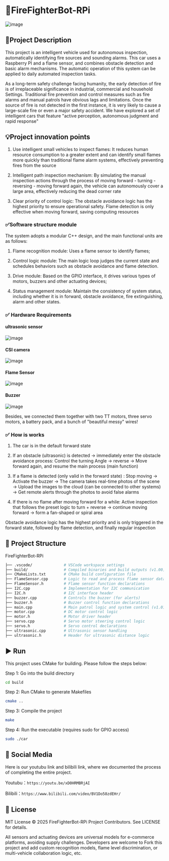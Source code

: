 # 🚒FireFighterBot-RPi
![image](https://github.com/user-attachments/assets/f6bdd30b-2a96-474b-b4fc-489d554d57f5)
## 📌Project Description

This project is an intelligent vehicle used for autonomous inspection, automatically identifying fire sources and sounding alarms. This car uses a Raspberry PI and a flame sensor, and combines obstacle detection and basic alarm mechanisms. The automatic operation of this system can be applied to daily automated inspection tasks.

As a long-term safety challenge facing humanity, the early detection of fire is of irreplaceable significance in industrial, commercial and household Settings.
Traditional fire prevention and control measures such as fire alarms and manual patrols have obvious lags and limitations. Once the source of fire is not detected in the first instance, it is very likely to cause a large-scale fire or even a major safety accident. We have explored a set of intelligent cars that feature "active perception, autonomous judgment and rapid response"

## 💡Project innovation points

1. Use intelligent small vehicles to inspect flames: It reduces human resource consumption to a greater extent and can identify small flames more quickly than traditional flame alarm systems, effectively preventing fires from the source

2. Intelligent path inspection mechanism: By simulating the manual inspection actions through the process of moving forward - turning - reversing - moving forward again, the vehicle can autonomously cover a large area, effectively reducing the dead corner rate

3. Clear priority of control logic: The obstacle avoidance logic has the highest priority to ensure operational safety. Flame detection is only effective when moving forward, saving computing resources

### ✅Software structure module

The system adopts a modular C++ design, and the main functional units are as follows:

1. Flame recognition module: Uses a flame sensor to identify flames;

2. Control logic module: The main logic loop judges the current state and schedules behaviors such as obstacle avoidance and flame detection.

3. Drive module: Based on the GPIO interface, it drives various types of motors, buzzers and other actuating devices;

4. Status management module: Maintain the consistency of system status, including whether it is in forward, obstacle avoidance, fire extinguishing, alarm and other states.

### ✅ Hardware Requirements

#### ultrasonic sensor
![image](https://github.com/user-attachments/assets/72946f33-ee36-4dc1-a404-242dea7bbdf2)
#### CSI camera
![image](https://github.com/user-attachments/assets/37656e9f-9959-49ba-bf83-bb83c6dc51ac)
#### Flame Sensor
![image](https://github.com/user-attachments/assets/262eff8a-5ad0-4b81-ae05-9705f50d4488)
#### Buzzer
![image](https://github.com/user-attachments/assets/6aa6dfd4-c236-4a21-8518-3eddd9596395)

Besides, we connected them together with two TT motors, three servo motors, a battery pack, and a bunch of "beautiful messy" wires!

### ✅ How is works

1. The car is in the default forward state

2. If an obstacle (ultrasonic) is detected → immediately enter the obstacle avoidance process:
Control the turning Angle → reverse → Move forward again, and resume the main process (main function)

3. If a flame is detected (only valid in the forward state) :
Stop moving → Activate the buzzer → The camera takes real-time photos of the scene → Upload the images to the cloud (can be connected to other systems) → Get remote alerts through the photos to avoid false alarms

4. If there is no flame after moving forward for a while:
Active inspection that follows the preset logic to turn + reverse → continue moving forward → form a fan-shaped or spiral area

Obstacle avoidance logic has the highest priority and is only triggered in the forward state, followed by flame detection, and finally regular inspection

## 📂 Project Structure

FireFighterBot-RPi

```bash
├── .vscode/              # VSCode workspace settings
├── build/                # Compiled binaries and build outputs (v1.00)
├── CMakeLists.txt        # CMake build configuration file
├── FlameSensor.cpp       # Logic to read and process flame sensor data
├── FlameSensor.h         # Flame sensor function declarations
├── I2C.cpp               # Implementation for I2C communication
├── I2C.h                 # I2C interface header
├── buzzer.cpp            # Controls the buzzer (for alerts)
├── buzzer.h              # Buzzer control function declarations
├── main.cpp              # Main patrol logic and system control (v1.01)
├── motor.cpp             # DC motor control logic
├── motor.h               # Motor driver header
├── servo.cpp             # Servo motor steering control logic
├── servo.h               # Servo control declarations
├── ultrasonic.cpp        # Ultrasonic sensor handling
├── ultrasonic.h          # Header for ultrasonic distance logic
```

## ▶️ Run

This project uses CMake for building. Please follow the steps below:

Step 1: Go into the build directory 
```bash
cd build 
```
Step 2: Run CMake to generate Makefiles 
```bash
cmake .. 
```
Step 3: Compile the project 
```bash
make 
```
Step 4: Run the executable (requires sudo for GPIO access) 
```bash
sudo ./car 
```
## 🧩 Social Media

Here is our youtubu link and bilibili link, where we documented the process of completing the entire project.

Youtubu：`https://youtu.be/xD0HRMBRjAI`

Bilibili：`https://www.bilibili.com/video/BV1Do58zdEHr/`

## 📝 License

MIT License © 2025 FireFighterBot-RPi Project Contributors. See LICENSE for details.

All sensors and actuating devices are universal models for e-commerce platforms, avoiding supply challenges.
Developers are welcome to Fork this project and add custom recognition models, flame level discrimination, or multi-vehicle collaboration logic, etc.
